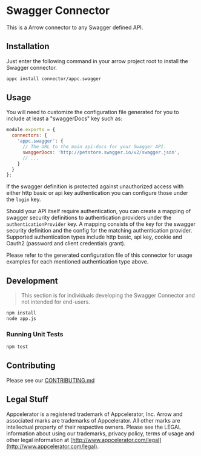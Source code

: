 # Swagger Connector

This is a Arrow connector to any Swagger defined API.

## Installation

Just enter the following command in your arrow project root to install the
Swagger connector.

```bash
appc install connector/appc.swagger
```

## Usage

You will need to customize the configuration file generated for you to include
at least a "swaggerDocs" key such as:

```js
module.exports = {
  connectors: {
    'appc.swagger': {
      // The URL to the main api-docs for your Swagger API.
      swaggerDocs: 'http://petstore.swagger.io/v2/swagger.json',
      // ...
    }
  }
};
```

If the swagger definition is protected against unauthorized access with either
http basic or api key authentication you can configure those under the `login`
key.

Should your API itself require authentication, you can create a mapping of
swagger security definitions to authentication providers under the
`authenticationProvider` key. A mapping consists of the key for the swagger
security definition and the config for the matching authentication provider.
Supported authentication types include http basic, api key, cookie and Oauth2
(password and client credentials grant).

Please refer to the generated configuration file of this connector for usage
examples for each mentioned authentication type above.

## Development

> This section is for individuals developing the Swagger Connector and not intended
  for end-users.

```bash
npm install
node app.js
```

### Running Unit Tests

```bash
npm test
```

## Contributing

Please see our [CONTRIBUTING.md](./CONTRIBUTING.md)

## Legal Stuff

Appcelerator is a registered trademark of Appcelerator, Inc. Arrow and associated marks are trademarks of Appcelerator. All other marks are intellectual property of their respective owners. Please see the LEGAL information about using our trademarks, privacy policy, terms of usage and other legal information at [http://www.appcelerator.com/legal](http://www.appcelerator.com/legal).
